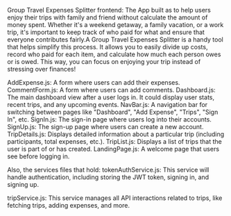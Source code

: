Group Travel Expenses Splitter frontend: 
The App built as to help users enjoy their trips with family and friend without calculate the amount of money spent. Whether it's a weekend getaway, a family vacation, or a work trip, it's important to keep track of who paid for what and ensure that everyone contributes fairly.A Group Travel Expenses Splitter is a handy tool that helps simplify this process. It allows you to easily divide up costs, record who paid for each item, and calculate how much each person owes or is owed. This way, you can focus on enjoying your trip instead of stressing over finances!

AddExpense.js: A form where users can add their expenses.
CommentForm.js: A form where users can add comments.
Dashboard.js: The main dashboard view after a user logs in. It could display user stats, recent trips, and any upcoming events.
NavBar.js: A navigation bar for switching between pages like "Dashboard", "Add Expense", "Trips", "Sign In", etc.
SignIn.js: The sign-in page where users log into their accounts.
SignUp.js: The sign-up page where users can create a new account.
TripDetails.js: Displays detailed information about a particular trip (including participants, total expenses, etc.).
TripList.js: Displays a list of trips that the user is part of or has created.
LandingPage.js: A welcome page that users see before logging in.

Also, the services files that hold: 
tokenAuthService.js: This service will handle authentication, including storing the JWT token, signing in, and signing up.

tripService.js: This service manages all API interactions related to trips, like fetching trips, adding expenses, and more.
